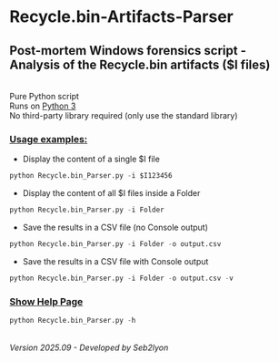 # Recycle.bin-Artifacts-Parser
## Post-mortem Windows forensics script - Analysis of the Recycle.bin artifacts ($I files)
\
Pure Python script\
Runs on [Python 3](https://www.python.org/downloads/release/python-3137/)\
No third-party library required (only use the standard library)

### <ins>Usage examples:</ins>

+ Display the content of a single $I file
```python 
python Recycle.bin_Parser.py -i $I123456
```
+ Display the content of all $I files inside a Folder
```python
python Recycle.bin_Parser.py -i Folder
```
+ Save the results in a CSV file (no Console output)
```python
python Recycle.bin_Parser.py -i Folder -o output.csv
```
+ Save the results in a CSV file with Console output
```python
python Recycle.bin_Parser.py -i Folder -o output.csv -v
```
### <ins>Show Help Page</ins>
```python
python Recycle.bin_Parser.py -h
```
\
*Version 2025.09 - Developed by Seb2lyon*
